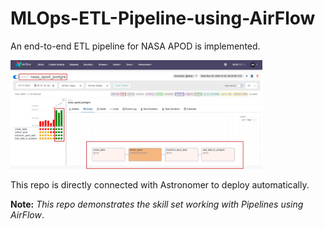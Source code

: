 
MLOps-ETL-Pipeline-using-AirFlow
================================

An end-to-end ETL pipeline for NASA APOD is implemented. 

<img src="images/nasa-apod-dag.jpg" width="80%"/>

This repo is directly connected with Astronomer to deploy automatically. 

**Note:** *This repo demonstrates the skill set working with Pipelines using AirFlow*.



